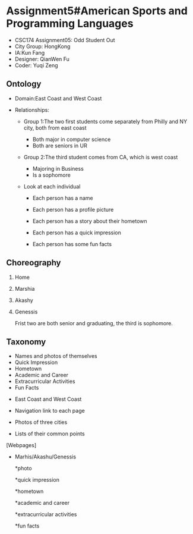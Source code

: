 # Assignment5#American Sports and Programming Languages

- CSC174 Assignment05: Odd Student Out
- City Group: HongKong
- IA:Kun Fang
- Designer: QianWen Fu
- Coder: Yuqi Zeng



## Ontology 



- Domain:East Coast and West Coast

- Relationships:

  - Group 1:The two first students come separately from Philly and NY city, both from east coast

    - Both major in computer science 
    -  Both are seniors in UR

  - Group 2:The third student comes from CA, which is west coast 

    - Majoring in Business 
    - Is a sophomore

  - Look at each individual

    - Each person has a name 

    - Each person has a profile picture

    - Each person has a story about their hometown 

    - Each person has a quick impression

    - Each person has some fun facts

      

## Choreography

<!--navigation-->

1. Home 

2. Marshia

3. Akashy

4. Genessis

   Frist two are both senior and graduating, the third is sophomore.

## Taxonomy

<!--Example of Titles-->

* Names and photos of themselves
* Quick Impression
* Hometown 
* Academic and Career
* Extracurricular Activities
* Fun Facts

<!--Index Page-->

* East Coast and West Coast 

* Navigation link to each page 

* Photos of three cities 

* Lists of their common points 

  

<!--Each webpages-->

[Webpages]

* Marhis/Akashu/Genessis

  *photo

  *quick impression

  *hometown

  *academic and career

  *extracurricular activities

  *fun facts

   

  

  

